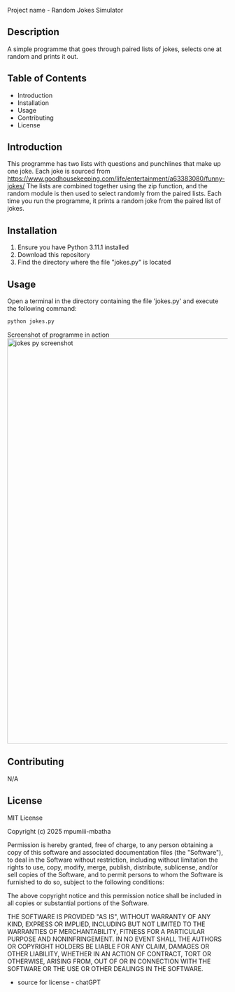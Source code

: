 Project name - Random Jokes Simulator

## Description
A simple programme that goes through paired lists of jokes, selects one at random and prints it out.

## Table of Contents
- Introduction
- Installation
- Usage
- Contributing 
- License

## Introduction
This programme has two lists with questions and punchlines that make up one joke.
Each joke is sourced from https://www.goodhousekeeping.com/life/entertainment/a63383080/funny-jokes/
The lists are combined together using the zip function, and the random module is then used to select randomly from the paired lists. 
Each time you run the programme, it prints a random joke from the paired list of jokes. 

## Installation
1. Ensure you have Python 3.11.1 installed
2. Download this repository
3. Find the directory where the file "jokes.py" is located

## Usage
Open a terminal in the directory containing the file 'jokes.py' and execute the following command:

```bash
python jokes.py
```
Screenshot of programme in action
<img width="926" alt="jokes py screenshot" src="https://github.com/user-attachments/assets/b0ec0de5-867c-48ea-a80e-24bd96bf3412" />

## Contributing
N/A

## License
MIT License

Copyright (c) 2025 mpumiii-mbatha

Permission is hereby granted, free of charge, to any person obtaining a copy
of this software and associated documentation files (the "Software"), to deal
in the Software without restriction, including without limitation the rights
to use, copy, modify, merge, publish, distribute, sublicense, and/or sell
copies of the Software, and to permit persons to whom the Software is
furnished to do so, subject to the following conditions:

The above copyright notice and this permission notice shall be included in all
copies or substantial portions of the Software.

THE SOFTWARE IS PROVIDED "AS IS", WITHOUT WARRANTY OF ANY KIND, EXPRESS OR
IMPLIED, INCLUDING BUT NOT LIMITED TO THE WARRANTIES OF MERCHANTABILITY,
FITNESS FOR A PARTICULAR PURPOSE AND NONINFRINGEMENT. IN NO EVENT SHALL THE
AUTHORS OR COPYRIGHT HOLDERS BE LIABLE FOR ANY CLAIM, DAMAGES OR OTHER
LIABILITY, WHETHER IN AN ACTION OF CONTRACT, TORT OR OTHERWISE, ARISING FROM,
OUT OF OR IN CONNECTION WITH THE SOFTWARE OR THE USE OR OTHER DEALINGS IN THE
SOFTWARE.

* source for license - chatGPT




